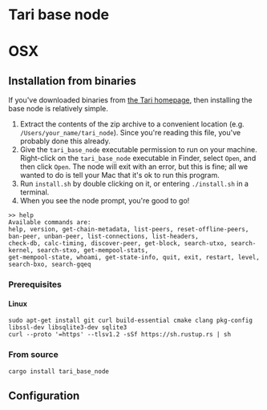 # Tari base node

# OSX
## Installation from binaries

If you've downloaded binaries from [the Tari homepage](https://tari.com/downloads), then installing the base node is
relatively simple.

1. Extract the contents of the zip archive to a convenient location (e.g. `/Users/your_name/tari_node`). Since you're
   reading this file, you've probably done this already.
2. Give the `tari_base_node` executable permission to run on your machine. Right-click on the `tari_base_node`
   executable in Finder, select `Open`, and then click `Open`. The node will exit with an error, but this is fine; all
   we wanted to do is tell your Mac that it's ok to run this program.
3. Run `install.sh` by double clicking on it, or entering `./install.sh` in a terminal.
4. When you see the node prompt, you're good to go!

```
>> help 
Available commands are: 
help, version, get-chain-metadata, list-peers, reset-offline-peers, ban-peer, unban-peer, list-connections, list-headers, 
check-db, calc-timing, discover-peer, get-block, search-utxo, search-kernel, search-stxo, get-mempool-stats, 
get-mempool-state, whoami, get-state-info, quit, exit, restart, level, search-bxo, search-gqeq
```



### Prerequisites

#### Linux
```
sudo apt-get install git curl build-essential cmake clang pkg-config libssl-dev libsqlite3-dev sqlite3
curl --proto '=https' --tlsv1.2 -sSf https://sh.rustup.rs | sh

```
### From source

```
cargo install tari_base_node
```

## Configuration
